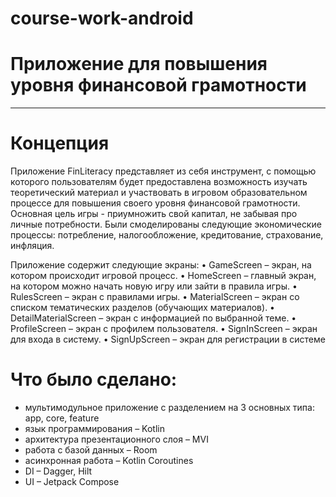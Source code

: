 # course-work-android

# Приложение для повышения уровня финансовой грамотности
____________________________________


# Концепция


Приложение FinLiteracy представляет из себя инструмент, с помощью которого пользователям будет предоставлена возможность изучать теоретический материал и участвовать в игровом образовательном процессе для повышения своего уровня финансовой грамотности. Основная цель игры - приумножить свой капитал, не забывая про личные потребности. Были смоделированы следующие экономические процессы: потребление, налогообложение, кредитование, страхование, инфляция. 

Приложение содержит следующие экраны:
• GameScreen – экран, на котором происходит игровой процесс.
• HomeScreen – главный экран, на котором можно начать новую игру 
или зайти в правила игры.
• RulesScreen – экран с правилами игры.
• MaterialScreen – экран со списком тематических разделов (обучающих 
материалов).
• DetailMaterialScreen – экран с информацией по выбранной теме.
• ProfileScreen – экран с профилем пользователя.
• SignInScreen – экран для входа в систему.
• SignUpScreen – экран для регистрации в системе


# Что было сделано:


- мультимодульное приложение с разделением на 3 основных типа: app, core, feature
- язык программирования – Kotlin
- архитектура презентационного слоя – MVI
- работа с базой данных – Room
- асинхронная работа – Kotlin Coroutines
- DI – Dagger, Hilt
- UI – Jetpack Compose
